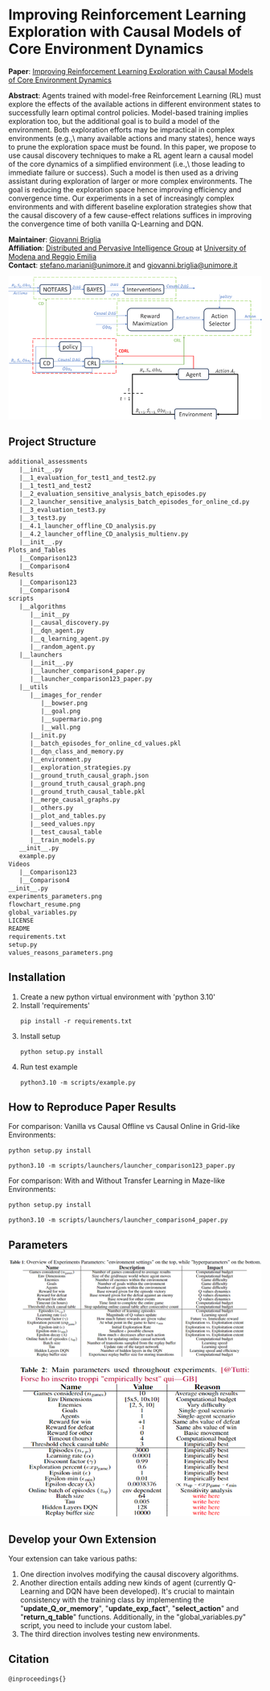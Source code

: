 # Improving Reinforcement Learning Exploration with Causal Models of Core Environment Dynamics
**Paper**: [Improving Reinforcement Learning Exploration with Causal Models of Core Environment Dynamics]( https://www.ecai2024.eu/calls/main-track)

**Abstract**:
Agents trained with model-free Reinforcement Learning (RL)
must explore the effects of the available actions in different environment states
to successfully learn optimal control policies.
Model-based training implies exploration too, but the additional goal is to build a model of the environment.
Both exploration efforts may be impractical in complex environments (e.g.,\ many available actions and many states),
hence ways to prune the exploration space must be found.
In this paper, we propose to use causal discovery techniques to make a RL agent learn a causal model of the core dynamics of a simplified environment
(i.e.,\ those leading to immediate failure or success). 
Such a model is then used as a driving assistant during exploration of larger or more complex environments. 
The goal is reducing the exploration space hence improving efficiency and convergence time. 
Our experiments in a set of increasingly complex environments and with different baseline exploration strategies show that the causal discovery of a few cause-effect relations suffices in improving the convergence time of both vanilla Q-Learning and DQN.

**Maintainer**: [Giovanni Briglia](https://github.com/Giovannibriglia)  
**Affiliation**: [Distributed and Pervasive Intelligence Group](https://dipi-unimore.netlify.app/) at [University of Modena and Reggio Emilia](https://www.unimore.it/)  
**Contact**: [stefano.mariani@unimore.it](mailto:stefano.mariani@unimore.it) and [giovanni.briglia@unimore.it](mailto:giovanni.briglia@unimore.it)

![flowchart_resume](flowchart_resume.png)

## Project Structure

```
additional_assessments
   |__init__.py
   |__1_evaluation_for_test1_and_test2.py
   |__1_test1_and_test2
   |__2_evaluation_sensitive_analysis_batch_episodes.py
   |__2_launcher_sensitive_analysis_batch_episodes_for_online_cd.py
   |__3_evaluation_test3.py
   |__3_test3.py
   |__4.1_launcher_offline_CD_analysis.py
   |__4.2_launcher_offline_CD_analysis_multienv.py
   |__init__.py
Plots_and_Tables
   |__Comparison123
   |__Comparison4
Results
   |__Comparison123
   |__Comparison4
scripts
   |__algorithms
      |__init__py
      |__causal_discovery.py
      |__dqn_agent.py
      |__q_learning_agent.py
      |__random_agent.py
   |__launchers
      |__init__.py
      |__launcher_comparison4_paper.py
      |__launcher_comparison123_paper.py
   |__utils
      |__images_for_render
         |__bowser.png
         |__goal.png
         |__supermario.png
         |__wall.png
      |__init.py
      |__batch_episodes_for_online_cd_values.pkl
      |__dqn_class_and_memory.py
      |__environment.py
      |__exploration_strategies.py
      |__ground_truth_causal_graph.json
      |__ground_truth_causal_graph.png
      |__ground_truth_causal_table.pkl
      |__merge_causal_graphs.py
      |__others.py
      |__plot_and_tables.py
      |__seed_values.npy
      |__test_causal_table
      |__train_models.py
   __init__.py
   example.py
Videos
   |__Comparison123
   |__Comparison4
__init__.py
experiments_parameters.png
flowchart_resume.png
global_variables.py
LICENSE
README
requirements.txt
setup.py
values_reasons_parameters.png
```

## Installation
1. Create a new python virtual environment with 'python 3.10'
2. Install 'requirements'
   ```
   pip install -r requirements.txt
   ```
3. Install setup
   ```
   python setup.py install
   ```
4. Run test example
   ```
   python3.10 -m scripts/example.py
   ```
## How to Reproduce Paper Results
   For comparison: Vanilla vs Causal Offline vs Causal Online in Grid-like Environments:
   ```
   python setup.py install
   ```
   ```
   python3.10 -m scripts/launchers/launcher_comparison123_paper.py
   ```
   For comparison: With and Without Transfer Learning in Maze-like Environments:
   ```
   python setup.py install
   ```
   ```
   python3.10 -m scripts/launchers/launcher_comparison4_paper.py
   ```

## Parameters
![experiments_parameters](experiments_parameters.png)
<p align="center">
  <img width="460" height="300" src=values_reasons_parameters.png>
</p>

## Develop your Own Extension
Your extension can take various paths:
1) One direction involves modifying the causal discovery algorithms.
2) Another direction entails adding new kinds of agent (currently Q-Learning and DQN have been developed). It's crucial to maintain consistency with the training class by implementing the "__update_Q_or_memory__", "__update_exp_fact__", "__select_action__" and "__return_q_table__" functions. Additionally, in the "global_variables.py" script, you need to include your custom label.
3) The third direction involves testing new environments.

## Citation  
```
@inproceedings{}
```


